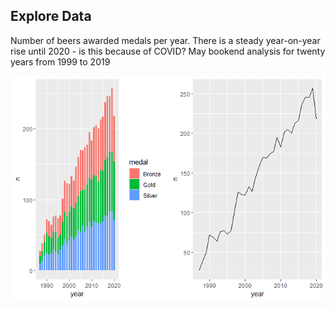 Explore Data
------------

Number of beers awarded medals per year. There is a steady year-on-year
rise until 2020 - is this because of COVID? May bookend analysis for
twenty years from 1999 to 2019

![](GABF_Analysis_files/figure-markdown_github/YearVol-1.png)
